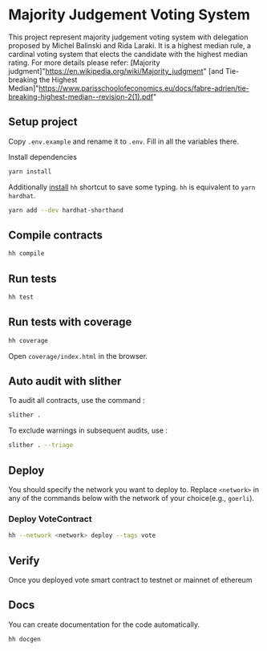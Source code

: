 # Majority Judgement Voting System
This project represent majority judgement voting system with delegation proposed by Michel Balinski and Rida Laraki. It is a highest median rule, a cardinal voting system that elects the candidate with the highest median rating. 
For more details please refer: [Majority judgment]"https://en.wikipedia.org/wiki/Majority_judgment" [and Tie-breaking the Highest Median]"https://www.parisschoolofeconomics.eu/docs/fabre-adrien/tie-breaking-highest-median--revision-2(1).pdf"



## Setup project

Copy `.env.example` and rename it to `.env`. Fill in all the variables there.

Install dependencies

```sh
yarn install
```

Additionally [install](https://hardhat.org/guides/shorthand.html) `hh` shortcut to save some typing.
`hh` is equivalent to `yarn hardhat`.

```sh
yarn add --dev hardhat-shorthand
```

## Compile contracts

```sh
hh compile
```

## Run tests

```sh
hh test
```

## Run tests with coverage

```sh
hh coverage
```

Open `coverage/index.html` in the browser.

## Auto audit with slither

To audit all contracts, use the command :

```sh
slither .
```

To exclude warnings in subsequent audits, use :

```sh
slither . --triage
```

## Deploy

You should specify the network you want to deploy to. Replace `<network>` in any of the commands below with
the network of your choice(e.g., `goerli`).

### Deploy VoteContract

```sh
hh --network <network> deploy --tags vote
```

## Verify

Once you deployed vote smart contract to testnet or mainnet of ethereum


## Docs

You can create documentation for the code automatically.


```sh
hh docgen
```